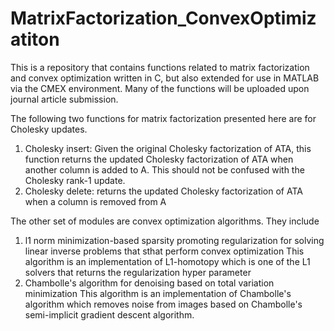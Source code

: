 # MatrixFactorization_ConvexOptimizatiton
This is a repository that contains functions related to matrix factorization and convex optimization written in C, but also extended for use in MATLAB via the CMEX environment. Many of the functions will be uploaded upon journal article submission. 

The following two functions for matrix factorization presented here are for Cholesky updates. 
1) Cholesky insert: Given the original Cholesky factorization of ATA, this function returns the updated Cholesky factorization of ATA when another column is added to A. This should not be confused with the Cholesky rank-1 update.
2) Cholesky delete: returns the updated Cholesky factorization of ATA when a column is removed from A

The other set of modules are convex optimization algorithms. They include 
1) l1 norm minimization-based sparsity promoting regularization for solving linear inverse problems that sthat perform convex optimization
This algorithm is an implementation of L1-homotopy which is one of the L1 solvers that returns the regularization hyper parameter
2) Chambolle's algorithm for denoising based on total variation minimization
This algorithm is an implementation of Chambolle's algorithm which removes noise from images based on Chambolle's semi-implicit gradient descent algorithm.


 
 
